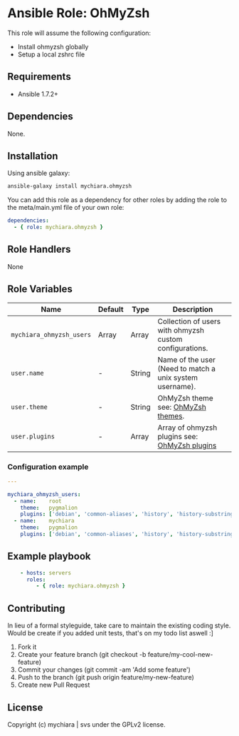 # Ansible Role: OhMyZsh 

This role will assume the following configuration:
- Install ohmyzsh globally
- Setup a local zshrc file

## Requirements

- Ansible 1.7.2+

## Dependencies

None.

## Installation

Using ansible galaxy:

```bash
ansible-galaxy install mychiara.ohmyzsh
```
You can add this role as a dependency for other roles by adding the role to the meta/main.yml file of your own role:

```yaml
dependencies:
  - { role: mychiara.ohmyzsh }
```

## Role Handlers

None

## Role Variables

|Name|Default|Type|Description|
|----|----|-----------|-------|
`mychiara_ohmyzsh_users`|Array|Array|Collection of users with ohmyzsh custom configurations.
`user.name`|-|String|Name of the user (Need to match a unix system username).
`user.theme`|-|String|OhMyZsh theme see: [OhMyZsh themes](https://github.com/robbyrussell/oh-my-zsh/wiki/themes).
`user.plugins`|-|Array|Array of ohmyzsh plugins see: [OhMyZsh plugins](https://github.com/robbyrussell/oh-my-zsh/wiki/Plugins)

### Configuration example

```yaml
---

mychiara_ohmyzsh_users:
  - name:    root
    theme:   pygmalion
    plugins: ['debian', 'common-aliases', 'history', 'history-substring-search']
  - name:    mychiara
    theme:   pygmalion
    plugins: ['debian', 'common-aliases', 'history', 'history-substring-search']
```

## Example playbook

```yaml
    - hosts: servers
      roles:
         - { role: mychiara.ohmyzsh }
```

## Contributing

In lieu of a formal styleguide, take care to maintain the existing coding style. Would be create if you added unit tests, that's on my todo list aswell :]

1. Fork it
2. Create your feature branch (git checkout -b feature/my-cool-new-feature)
3. Commit your changes (git commit -am 'Add some feature')
4. Push to the branch (git push origin feature/my-new-feature)
5. Create new Pull Request

## License

Copyright (c) mychiara | svs under the GPLv2 license.
